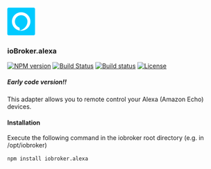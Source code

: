 ![Logo](admin/alexa.png)

### ioBroker.alexa

<!-- -->
[![NPM version](https://img.shields.io/npm/v/iobroker.alexa.svg)](https://www.npmjs.com/package/iobroker.alexa)
[![Build Status](https://travis-ci.org/soef/ioBroker.alexa.svg?branch=master)](https://travis-ci.org/soef/ioBroker.alexa)
[![Build status](https://ci.appveyor.com/api/projects/status/c92hrxu79mvs1qxo?svg=true)](https://ci.appveyor.com/project/soef/iobroker-alexa)
[![License](https://img.shields.io/badge/license-MIT-blue.svg?style=flat)](https://github.com/soef/iobroker.alexa/blob/master/LICENSE)
<!-- -->

##### Early code version!! 

This adapter allows you to remote control your Alexa (Amazon Echo) devices.

#### Installation
Execute the following command in the iobroker root directory (e.g. in /opt/iobroker)
```
npm install iobroker.alexa
```
